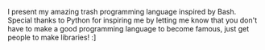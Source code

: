 I present my amazing trash programming language inspired by Bash.
Special thanks to Python for inspiring me by letting me know that you don't have to make a good programming language to become famous,
just get people to make libraries! :]
